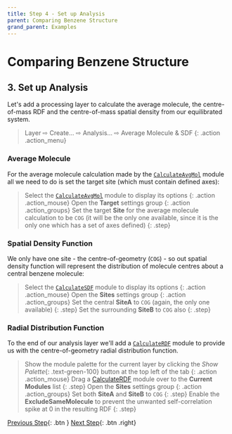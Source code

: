 ```yaml
---
title: Step 4 - Set up Analysis
parent: Comparing Benzene Structure
grand_parent: Examples
---
```

# Comparing Benzene Structure

## 3. Set up Analysis

Let's add a processing layer to calculate the average molecule, the centre-of-mass RDF and the centre-of-mass spatial density from our equilibrated system.

> Layer &#8680; Create... &#8680; Analysis... &#8680; Average Molecule & SDF
{: .action .action_menu}

### Average Molecule

For the average molecule calculation made by the [`CalculateAvgMol`](/userguide/modules/calculateavgmol) module all we need to do is set the target site (which must contain defined axes):

> Select the [`CalculateAvgMol`](/userguide/modules/calculateavgmol) module to display its options
{: .action .action_mouse}
> Open the **Target** settings group
{: .action .action_groups}
> Set the target **Site** for the average molecule calculation to be `COG` (it will be the only one available, since it is the only one which has a set of axes defined)
{: .step}

### Spatial Density Function

We only have one site - the centre-of-geometry (`COG`) - so out spatial density function will represent the distribution of molecule centres about a central benzene molecule:

> Select the [`CalculateSDF`](/userguide/modules/calculatesdf) module to display its options
{: .action .action_mouse}
> Open the **Sites** settings group
{: .action .action_groups}
> Set the central **SiteA** to `COG` (again, the only one available)
{: .step}
> Set the surrounding **SiteB** to `COG` also
{: .step}

### Radial Distribution Function

To the end of our analysis layer we'll add a [`CalculateRDF`](/userguide/modules/calculaterdf) module to provide us with the centre-of-geometry radial distribution function.

> Show the module palette for the current layer by clicking the _Show Palette_{: .text-green-100} button at the top left of the tab
{: .action .action_mouse}
> Drag a [CalculateRDF](/userguide/modules/calculatedrdf) module over to the **Current Modules** list
{: .step}
> Open the **Sites** settings group
{: .action .action_groups}
> Set both **SiteA** and **SiteB** to `COG`
{: .step}
> Enable the **ExcludeSameMolecule** to prevent the unwanted self-correlation spike at 0 in the resulting RDF
{: .step}

[Previous Step](step9b.md){: .btn }   [Next Step](step10.md){: .btn .right}
